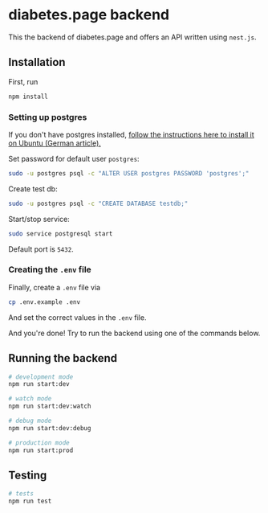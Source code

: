 # diabetes.page backend

This the backend of diabetes.page and offers an API written using `nest.js`.

## Installation

First, run

```bash
npm install
```

### Setting up postgres

If you don't have postgres installed, [follow the instructions here to install it on Ubuntu (German article).](https://www.digitalocean.com/community/tutorials/how-to-install-and-use-postgresql-on-ubuntu-18-04-de) 

Set password for default user `postgres`:
```bash
sudo -u postgres psql -c "ALTER USER postgres PASSWORD 'postgres';"
```
Create test db:
```bash
sudo -u postgres psql -c "CREATE DATABASE testdb;"
```
Start/stop service:
```bash
sudo service postgresql start
```

Default port is `5432`.

### Creating the `.env` file

Finally, create a `.env` file via

```bash
cp .env.example .env
```

And set the correct values in the `.env` file.

And you're done! Try to run the backend using one of the commands below.

## Running the backend

```bash
# development mode
npm run start:dev

# watch mode
npm run start:dev:watch

# debug mode
npm run start:dev:debug

# production mode
npm run start:prod
```

## Testing

```bash
# tests
npm run test
```
